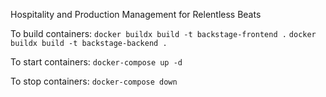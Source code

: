 Hospitality and Production Management for Relentless Beats

To build containers:
`docker buildx build -t backstage-frontend .`
`docker buildx build -t backstage-backend .`

To start containers:
`docker-compose up -d`

To stop containers: 
`docker-compose down`